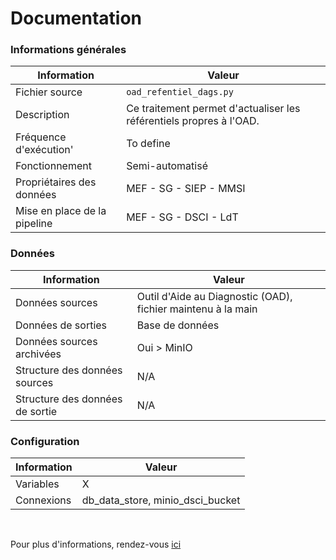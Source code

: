 # Documentation
### Informations générales
| Information | Valeur |
| -------- | -------- |
| Fichier source     | `oad_refentiel_dags.py`     |
| Description | Ce traitement permet d'actualiser les référentiels propres à l'OAD. |
| Fréquence d'exécution' | To define |
| Fonctionnement | Semi-automatisé |
| Propriétaires des données | MEF - SG - SIEP - MMSI |
| Mise en place de la pipeline | MEF - SG - DSCI - LdT |

### Données
| Information | Valeur |
| -------- | -------- |
| Données sources | Outil d'Aide au Diagnostic (OAD), fichier maintenu à la main |
| Données de sorties | Base de données |
| Données sources archivées | Oui > MinIO |
| Structure des données sources | N/A |
| Structure des données de sortie | N/A |

### Configuration
| Information | Valeur |
| -------- | -------- |
| Variables | X |
| Connexions | db_data_store, minio_dsci_bucket |

<br />

Pour plus d'informations, rendez-vous [ici](../../../README.md)
